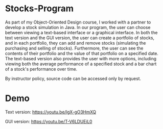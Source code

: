 # Stocks-Program
As part of my Object-Oriented Design course, I worked with a partner to develop a stock simulation in Java. In our program, the user can choose between viewing a text-based interface or a graphical interface. In both the text version and the GUI version, the user can create a portfolio of stocks, and in each portfolio, they can add and remove stocks (simulating the purchasing and selling of stocks). Furthermore, the user can see the contents of their portfolio and the value of that portfolio on a specified date. The text-based version also provides the user with more options, including viewing both the average performance of a specified stock and a bar chart of a stock's performance over time.

By instructor policy, source code can be accessed only by request.

# Demo

Text version:
https://youtu.be/lgX-gO3HmXQ

GUI version:
https://youtu.be/T-V6LDUEiL0
